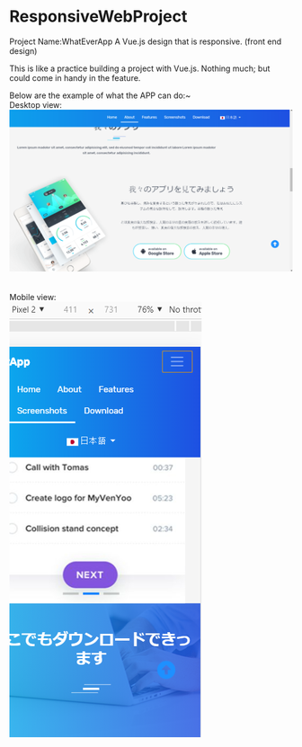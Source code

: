 # ResponsiveWebProject

Project Name:WhatEverApp
A Vue.js design that is responsive. (front end design)

This is like a practice building a project with Vue.js. Nothing much; but could come in handy in the feature.

Below are the example of what the APP can do:~<br/>
Desktop view: </br>
![alt text](https://github.com/KaitoXion/ResponsiveWebProject/blob/master/desktopsResponsiveScrollViewEg.PNG)				
</br>
</br>
Mobile view:</br>
![alt text](https://github.com/KaitoXion/ResponsiveWebProject/blob/master/mobileResponsiveScrollViewEg.PNG)


